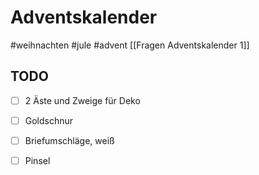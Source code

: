 # Adventskalender 
#weihnachten #jule #advent
[[Fragen Adventskalender 1]]

## TODO
- [ ] 2 Äste und Zweige für Deko
- [ ] Goldschnur
- [ ] Briefumschläge, weiß
- [ ] Pinsel


